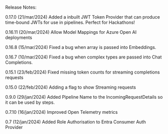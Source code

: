 Release Notes:

0.17.0 (21/mar/2024)
Added a inbuilt JWT Token Provider that can produce time-bound JWTs for use in pipelines. Perfect for Hackathons!

0.16.11 (20/mar/2024)
Allow Model Mappings for Azure Open AI deployments

0.16.8 (15/mar/2024)
Fixed a bug when array is passed into Embeddings.

0.16.7 (10/mar/2024)
Fixed a bug when complex types are passed into Chat Completions.

0.15.1 (23/feb/2024)
Fixed missing token counts for streaming completions requests

0.15.0 (22/feb/2024)
Adding a flag to show Streaming requests

0.9.0 (29/jan/2024)
Added Pipeline Name to the IncomingRequestDetails so it can be used by steps. 

0.7.10 (16/jan/2024)
Improved Open Telemetry metrics

0.7 (12/jan/2024)
Added Role Authorisation to Entra Consumer Auth Provider
